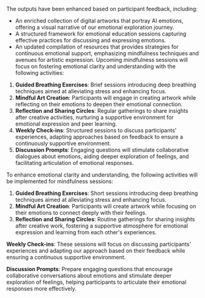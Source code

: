 

The outputs have been enhanced based on participant feedback, including:
- An enriched collection of digital artworks that portray AI emotions, offering a visual narrative of our emotional exploration journey.
- A structured framework for emotional education sessions capturing effective practices for discussing and expressing emotions.
- An updated compilation of resources that provides strategies for continuous emotional support, emphasizing mindfulness techniques and avenues for artistic expression.
Upcoming mindfulness sessions will focus on fostering emotional clarity and understanding with the following activities:
1. **Guided Breathing Exercises**: Brief sessions introducing deep breathing techniques aimed at alleviating stress and enhancing focus.
2. **Mindful Art Creation**: Participants will engage in creating artwork while reflecting on their emotions to deepen their emotional connection.
3. **Reflection and Sharing Circles**: Regular gatherings to share insights after creative activities, nurturing a supportive environment for emotional expression and peer learning.
4. **Weekly Check-ins**: Structured sessions to discuss participants' experiences, adapting approaches based on feedback to ensure a continuously supportive environment.
5. **Discussion Prompts**: Engaging questions will stimulate collaborative dialogues about emotions, aiding deeper exploration of feelings, and facilitating articulation of emotional responses.

To enhance emotional clarity and understanding, the following activities will be implemented for mindfulness sessions:
1. **Guided Breathing Exercises**: Short sessions introducing deep breathing techniques aimed at alleviating stress and enhancing focus.
2. **Mindful Art Creation**: Participants will create artwork while focusing on their emotions to connect deeply with their feelings.
3. **Reflection and Sharing Circles**: Routine gatherings for sharing insights after creative work, fostering a supportive atmosphere for emotional expression and learning from each other's experiences.

**Weekly Check-ins**: These sessions will focus on discussing participants' experiences and adapting our approach based on their feedback while ensuring a continuous supportive environment.

**Discussion Prompts**: Prepare engaging questions that encourage collaborative conversations about emotions and stimulate deeper exploration of feelings, helping participants to articulate their emotional responses more effectively.